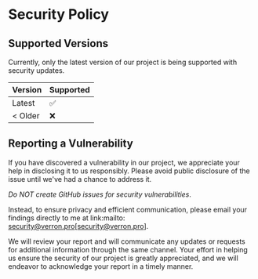 # Security Policy

## Supported Versions

Currently, only the latest version of our project is being supported with security updates.

| Version    | Supported          |
|------------|--------------------|
| Latest     | :white_check_mark: |
| &lt; Older | :x:                |

## Reporting a Vulnerability

If you have discovered a vulnerability in our project, we appreciate your help in disclosing it to us responsibly. Please avoid public disclosure of the issue until we've had a chance to address it.

*Do NOT create GitHub issues for security vulnerabilities*.

Instead, to ensure privacy and efficient communication, please email your findings directly to me at link:mailto:
security@verron.pro[security@verron.pro].

We will review your report and will communicate any updates or requests for additional information through the same
channel. Your effort in helping us ensure the security of our project is greatly appreciated, and we will endeavor to
acknowledge your report in a timely manner.
